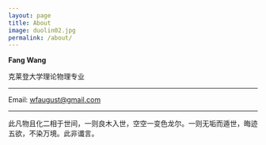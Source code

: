 ```yaml
---
layout: page
title: About
image: duolin02.jpg
permalink: /about/
---
```


**Fang Wang**

克莱登大学理论物理专业


****
Email: wfaugust@gmail.com               

****
此凡物且化二相于世间，一则良木入世，空空一变色龙尔。一则无垢而遁世，晦迹五欲，不染万境。此非谶言。
